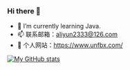 ### Hi there 👋

- 🌱 I’m currently learning Java.
- 📫 联系邮箱：aliyun2333@126.com
- 🔗 个人网站：https://www.unfbx.com/

[![My GitHub stats](https://github-readme-stats.vercel.app/api?username=Grt1228)](https://github.com/anuraghazra/github-readme-stats)

<!--
**Grt1228/Grt1228** is a ✨ _special_ ✨ repository because its `README.md` (this file) appears on your GitHub profile.

Here are some ideas to get you started:
- 💬 联系邮箱：aliyun2333@126.com
- 🔭 I’m currently working on ...
- 🌱 I’m currently learning ...
- 👯 I’m looking to collaborate on ...
- 🤔 I’m looking for help with ...
- 💬 Ask me about ...
- 📫 How to reach me: ...
- 😄 Pronouns: ...
- ⚡ Fun fact: ...
-->

